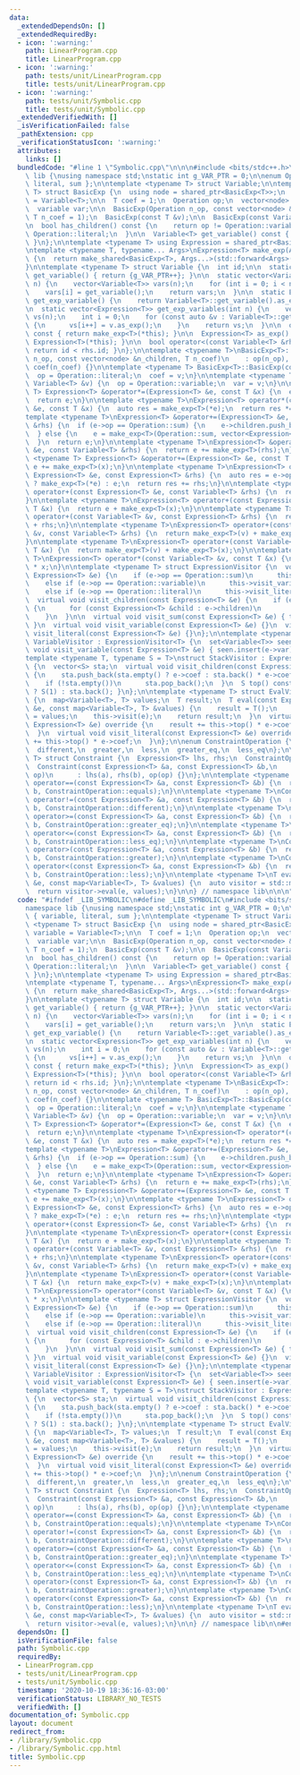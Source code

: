 ```yaml
---
data:
  _extendedDependsOn: []
  _extendedRequiredBy:
  - icon: ':warning:'
    path: LinearProgram.cpp
    title: LinearProgram.cpp
  - icon: ':warning:'
    path: tests/unit/LinearProgram.cpp
    title: tests/unit/LinearProgram.cpp
  - icon: ':warning:'
    path: tests/unit/Symbolic.cpp
    title: tests/unit/Symbolic.cpp
  _extendedVerifiedWith: []
  _isVerificationFailed: false
  _pathExtension: cpp
  _verificationStatusIcon: ':warning:'
  attributes:
    links: []
  bundledCode: "#line 1 \"Symbolic.cpp\"\n\n\n#include <bits/stdc++.h>\n\nnamespace\
    \ lib {\nusing namespace std;\nstatic int g_VAR_PTR = 0;\n\nenum Operation { variable,\
    \ literal, sum };\n\ntemplate <typename T> struct Variable;\n\ntemplate <typename\
    \ T> struct BasicExp {\n  using node = shared_ptr<BasicExp<T>>;\n  using variable\
    \ = Variable<T>;\n\n  T coef = 1;\n  Operation op;\n  vector<node> children;\n\
    \  variable var;\n\n  BasicExp(Operation n_op, const vector<node> &n_children,\
    \ T n_coef = 1);\n  BasicExp(const T &v);\n\n  BasicExp(const Variable<T> &v);\n\
    \n  bool has_children() const {\n    return op != Operation::variable && op !=\
    \ Operation::literal;\n  }\n\n  Variable<T> get_variable() const { return var;\
    \ }\n};\n\ntemplate <typename T> using Expression = shared_ptr<BasicExp<T>>;\n\
    \ntemplate <typename T, typename... Args>\nExpression<T> make_exp(Args &&... args)\
    \ {\n  return make_shared<BasicExp<T>, Args...>(std::forward<Args>(args)...);\n\
    }\n\ntemplate <typename T> struct Variable {\n  int id;\n\n  static Variable<T>\
    \ get_variable() { return {g_VAR_PTR++}; }\n\n  static vector<Variable<T>> get_variables(int\
    \ n) {\n    vector<Variable<T>> vars(n);\n    for (int i = 0; i < n; i++)\n  \
    \    vars[i] = get_variable();\n    return vars;\n  }\n\n  static Expression<T>\
    \ get_exp_variable() {\n    return Variable<T>::get_variable().as_exp();\n  }\n\
    \n  static vector<Expression<T>> get_exp_variables(int n) {\n    vector<Expression<T>>\
    \ vs(n);\n    int i = 0;\n    for (const auto &v : Variable<T>::get_variables(n))\
    \ {\n      vs[i++] = v.as_exp();\n    }\n    return vs;\n  }\n\n  operator Expression<T>()\
    \ const { return make_exp<T>(*this); }\n\n  Expression<T> as_exp() const { return\
    \ Expression<T>(*this); }\n\n  bool operator<(const Variable<T> &rhs) const {\
    \ return id < rhs.id; }\n};\n\ntemplate <typename T>\nBasicExp<T>::BasicExp(Operation\
    \ n_op, const vector<node> &n_children, T n_coef)\n    : op(n_op), children(n_children),\
    \ coef(n_coef) {}\n\ntemplate <typename T> BasicExp<T>::BasicExp(const T &v) {\n\
    \  op = Operation::literal;\n  coef = v;\n}\n\ntemplate <typename T> BasicExp<T>::BasicExp(const\
    \ Variable<T> &v) {\n  op = Operation::variable;\n  var = v;\n}\n\ntemplate <typename\
    \ T> Expression<T> &operator*=(Expression<T> &e, const T &x) {\n  e->coef *= x;\n\
    \  return e;\n}\n\ntemplate <typename T>\nExpression<T> operator*(const Expression<T>\
    \ &e, const T &x) {\n  auto res = make_exp<T>(*e);\n  return res *= x;\n}\n\n\
    template <typename T>\nExpression<T> &operator+=(Expression<T> &e, const Expression<T>\
    \ &rhs) {\n  if (e->op == Operation::sum) {\n    e->children.push_back(rhs);\n\
    \  } else {\n    e = make_exp<T>(Operation::sum, vector<Expression<T>>{e, rhs});\n\
    \  }\n  return e;\n}\n\ntemplate <typename T>\nExpression<T> &operator+=(Expression<T>\
    \ &e, const Variable<T> &rhs) {\n  return e += make_exp<T>(rhs);\n}\n\ntemplate\
    \ <typename T> Expression<T> &operator+=(Expression<T> &e, const T &x) {\n  return\
    \ e += make_exp<T>(x);\n}\n\ntemplate <typename T>\nExpression<T> operator+(const\
    \ Expression<T> &e, const Expression<T> &rhs) {\n  auto res = e->op == Operation::sum\
    \ ? make_exp<T>(*e) : e;\n  return res += rhs;\n}\n\ntemplate <typename T>\nExpression<T>\
    \ operator+(const Expression<T> &e, const Variable<T> &rhs) {\n  return e + make_exp<T>(rhs);\n\
    }\n\ntemplate <typename T>\nExpression<T> operator+(const Expression<T> &e, const\
    \ T &x) {\n  return e + make_exp<T>(x);\n}\n\ntemplate <typename T>\nExpression<T>\
    \ operator+(const Variable<T> &v, const Expression<T> &rhs) {\n  return make_exp<T>(v)\
    \ + rhs;\n}\n\ntemplate <typename T>\nExpression<T> operator+(const Variable<T>\
    \ &v, const Variable<T> &rhs) {\n  return make_exp<T>(v) + make_exp<T>(rhs);\n\
    }\n\ntemplate <typename T>\nExpression<T> operator+(const Variable<T> &v, const\
    \ T &x) {\n  return make_exp<T>(v) + make_exp<T>(x);\n}\n\ntemplate <typename\
    \ T>\nExpression<T> operator*(const Variable<T> &v, const T &x) {\n  return make_exp<T>(v)\
    \ * x;\n}\n\ntemplate <typename T> struct ExpressionVisitor {\n  void visit(const\
    \ Expression<T> &e) {\n    if (e->op == Operation::sum)\n      this->visit_sum(e);\n\
    \    else if (e->op == Operation::variable)\n      this->visit_variable(e);\n\
    \    else if (e->op == Operation::literal)\n      this->visit_literal(e);\n  }\n\
    \  virtual void visit_children(const Expression<T> &e) {\n    if (e->has_children())\
    \ {\n      for (const Expression<T> &child : e->children)\n        this->visit(child);\n\
    \    }\n  }\n\n  virtual void visit_sum(const Expression<T> &e) { this->visit_children(e);\
    \ }\n  virtual void visit_variable(const Expression<T> &e) {}\n  virtual void\
    \ visit_literal(const Expression<T> &e) {}\n};\n\ntemplate <typename T> struct\
    \ VariableVisitor : ExpressionVisitor<T> {\n  set<Variable<T>> seen;\n  virtual\
    \ void visit_variable(const Expression<T> &e) { seen.insert(e->var); }\n};\n\n\
    template <typename T, typename S = T>\nstruct StackVisitor : ExpressionVisitor<T>\
    \ {\n  vector<S> sta;\n  virtual void visit_children(const Expression<T> &e) override\
    \ {\n    sta.push_back(sta.empty() ? e->coef : sta.back() * e->coef);\n    ExpressionVisitor<T>::visit_children(e);\n\
    \    if (!sta.empty())\n      sta.pop_back();\n  }\n  S top() const { return sta.empty()\
    \ ? S(1) : sta.back(); }\n};\n\ntemplate <typename T> struct EvalVisitor : StackVisitor<T>\
    \ {\n  map<Variable<T>, T> values;\n  T result;\n  T eval(const Expression<T>\
    \ &e, const map<Variable<T>, T> &values) {\n    result = T();\n    this->values\
    \ = values;\n    this->visit(e);\n    return result;\n  }\n  virtual void visit_variable(const\
    \ Expression<T> &e) override {\n    result += this->top() * e->coef * values[e->var];\n\
    \  }\n  virtual void visit_literal(const Expression<T> &e) override {\n    result\
    \ += this->top() * e->coef;\n  }\n};\n\nenum ConstraintOperation {\n  equals,\n\
    \  different,\n  greater,\n  less,\n  greater_eq,\n  less_eq\n};\n\ntemplate <typename\
    \ T> struct Constraint {\n  Expression<T> lhs, rhs;\n  ConstraintOperation op;\n\
    \  Constraint(const Expression<T> &a, const Expression<T> &b,\n             ConstraintOperation\
    \ op)\n      : lhs(a), rhs(b), op(op) {}\n};\n\ntemplate <typename T>\nConstraint<T>\
    \ operator==(const Expression<T> &a, const Expression<T> &b) {\n  return Constraint<T>(a,\
    \ b, ConstraintOperation::equals);\n}\n\ntemplate <typename T>\nConstraint<T>\
    \ operator!=(const Expression<T> &a, const Expression<T> &b) {\n  return Constraint<T>(a,\
    \ b, ConstraintOperation::different);\n}\n\ntemplate <typename T>\nConstraint<T>\
    \ operator>=(const Expression<T> &a, const Expression<T> &b) {\n  return Constraint<T>(a,\
    \ b, ConstraintOperation::greater_eq);\n}\n\ntemplate <typename T>\nConstraint<T>\
    \ operator<=(const Expression<T> &a, const Expression<T> &b) {\n  return Constraint<T>(a,\
    \ b, ConstraintOperation::less_eq);\n}\n\ntemplate <typename T>\nConstraint<T>\
    \ operator>(const Expression<T> &a, const Expression<T> &b) {\n  return Constraint<T>(a,\
    \ b, ConstraintOperation::greater);\n}\n\ntemplate <typename T>\nConstraint<T>\
    \ operator<(const Expression<T> &a, const Expression<T> &b) {\n  return Constraint<T>(a,\
    \ b, ConstraintOperation::less);\n}\n\ntemplate <typename T>\nT eval(const Expression<T>\
    \ &e, const map<Variable<T>, T> &values) {\n  auto visitor = std::make_unique<EvalVisitor<T>>();\n\
    \  return visitor->eval(e, values);\n}\n\n} // namespace lib\n\n\n"
  code: "#ifndef _LIB_SYMBOLIC\n#define _LIB_SYMBOLIC\n#include <bits/stdc++.h>\n\n\
    namespace lib {\nusing namespace std;\nstatic int g_VAR_PTR = 0;\n\nenum Operation\
    \ { variable, literal, sum };\n\ntemplate <typename T> struct Variable;\n\ntemplate\
    \ <typename T> struct BasicExp {\n  using node = shared_ptr<BasicExp<T>>;\n  using\
    \ variable = Variable<T>;\n\n  T coef = 1;\n  Operation op;\n  vector<node> children;\n\
    \  variable var;\n\n  BasicExp(Operation n_op, const vector<node> &n_children,\
    \ T n_coef = 1);\n  BasicExp(const T &v);\n\n  BasicExp(const Variable<T> &v);\n\
    \n  bool has_children() const {\n    return op != Operation::variable && op !=\
    \ Operation::literal;\n  }\n\n  Variable<T> get_variable() const { return var;\
    \ }\n};\n\ntemplate <typename T> using Expression = shared_ptr<BasicExp<T>>;\n\
    \ntemplate <typename T, typename... Args>\nExpression<T> make_exp(Args &&... args)\
    \ {\n  return make_shared<BasicExp<T>, Args...>(std::forward<Args>(args)...);\n\
    }\n\ntemplate <typename T> struct Variable {\n  int id;\n\n  static Variable<T>\
    \ get_variable() { return {g_VAR_PTR++}; }\n\n  static vector<Variable<T>> get_variables(int\
    \ n) {\n    vector<Variable<T>> vars(n);\n    for (int i = 0; i < n; i++)\n  \
    \    vars[i] = get_variable();\n    return vars;\n  }\n\n  static Expression<T>\
    \ get_exp_variable() {\n    return Variable<T>::get_variable().as_exp();\n  }\n\
    \n  static vector<Expression<T>> get_exp_variables(int n) {\n    vector<Expression<T>>\
    \ vs(n);\n    int i = 0;\n    for (const auto &v : Variable<T>::get_variables(n))\
    \ {\n      vs[i++] = v.as_exp();\n    }\n    return vs;\n  }\n\n  operator Expression<T>()\
    \ const { return make_exp<T>(*this); }\n\n  Expression<T> as_exp() const { return\
    \ Expression<T>(*this); }\n\n  bool operator<(const Variable<T> &rhs) const {\
    \ return id < rhs.id; }\n};\n\ntemplate <typename T>\nBasicExp<T>::BasicExp(Operation\
    \ n_op, const vector<node> &n_children, T n_coef)\n    : op(n_op), children(n_children),\
    \ coef(n_coef) {}\n\ntemplate <typename T> BasicExp<T>::BasicExp(const T &v) {\n\
    \  op = Operation::literal;\n  coef = v;\n}\n\ntemplate <typename T> BasicExp<T>::BasicExp(const\
    \ Variable<T> &v) {\n  op = Operation::variable;\n  var = v;\n}\n\ntemplate <typename\
    \ T> Expression<T> &operator*=(Expression<T> &e, const T &x) {\n  e->coef *= x;\n\
    \  return e;\n}\n\ntemplate <typename T>\nExpression<T> operator*(const Expression<T>\
    \ &e, const T &x) {\n  auto res = make_exp<T>(*e);\n  return res *= x;\n}\n\n\
    template <typename T>\nExpression<T> &operator+=(Expression<T> &e, const Expression<T>\
    \ &rhs) {\n  if (e->op == Operation::sum) {\n    e->children.push_back(rhs);\n\
    \  } else {\n    e = make_exp<T>(Operation::sum, vector<Expression<T>>{e, rhs});\n\
    \  }\n  return e;\n}\n\ntemplate <typename T>\nExpression<T> &operator+=(Expression<T>\
    \ &e, const Variable<T> &rhs) {\n  return e += make_exp<T>(rhs);\n}\n\ntemplate\
    \ <typename T> Expression<T> &operator+=(Expression<T> &e, const T &x) {\n  return\
    \ e += make_exp<T>(x);\n}\n\ntemplate <typename T>\nExpression<T> operator+(const\
    \ Expression<T> &e, const Expression<T> &rhs) {\n  auto res = e->op == Operation::sum\
    \ ? make_exp<T>(*e) : e;\n  return res += rhs;\n}\n\ntemplate <typename T>\nExpression<T>\
    \ operator+(const Expression<T> &e, const Variable<T> &rhs) {\n  return e + make_exp<T>(rhs);\n\
    }\n\ntemplate <typename T>\nExpression<T> operator+(const Expression<T> &e, const\
    \ T &x) {\n  return e + make_exp<T>(x);\n}\n\ntemplate <typename T>\nExpression<T>\
    \ operator+(const Variable<T> &v, const Expression<T> &rhs) {\n  return make_exp<T>(v)\
    \ + rhs;\n}\n\ntemplate <typename T>\nExpression<T> operator+(const Variable<T>\
    \ &v, const Variable<T> &rhs) {\n  return make_exp<T>(v) + make_exp<T>(rhs);\n\
    }\n\ntemplate <typename T>\nExpression<T> operator+(const Variable<T> &v, const\
    \ T &x) {\n  return make_exp<T>(v) + make_exp<T>(x);\n}\n\ntemplate <typename\
    \ T>\nExpression<T> operator*(const Variable<T> &v, const T &x) {\n  return make_exp<T>(v)\
    \ * x;\n}\n\ntemplate <typename T> struct ExpressionVisitor {\n  void visit(const\
    \ Expression<T> &e) {\n    if (e->op == Operation::sum)\n      this->visit_sum(e);\n\
    \    else if (e->op == Operation::variable)\n      this->visit_variable(e);\n\
    \    else if (e->op == Operation::literal)\n      this->visit_literal(e);\n  }\n\
    \  virtual void visit_children(const Expression<T> &e) {\n    if (e->has_children())\
    \ {\n      for (const Expression<T> &child : e->children)\n        this->visit(child);\n\
    \    }\n  }\n\n  virtual void visit_sum(const Expression<T> &e) { this->visit_children(e);\
    \ }\n  virtual void visit_variable(const Expression<T> &e) {}\n  virtual void\
    \ visit_literal(const Expression<T> &e) {}\n};\n\ntemplate <typename T> struct\
    \ VariableVisitor : ExpressionVisitor<T> {\n  set<Variable<T>> seen;\n  virtual\
    \ void visit_variable(const Expression<T> &e) { seen.insert(e->var); }\n};\n\n\
    template <typename T, typename S = T>\nstruct StackVisitor : ExpressionVisitor<T>\
    \ {\n  vector<S> sta;\n  virtual void visit_children(const Expression<T> &e) override\
    \ {\n    sta.push_back(sta.empty() ? e->coef : sta.back() * e->coef);\n    ExpressionVisitor<T>::visit_children(e);\n\
    \    if (!sta.empty())\n      sta.pop_back();\n  }\n  S top() const { return sta.empty()\
    \ ? S(1) : sta.back(); }\n};\n\ntemplate <typename T> struct EvalVisitor : StackVisitor<T>\
    \ {\n  map<Variable<T>, T> values;\n  T result;\n  T eval(const Expression<T>\
    \ &e, const map<Variable<T>, T> &values) {\n    result = T();\n    this->values\
    \ = values;\n    this->visit(e);\n    return result;\n  }\n  virtual void visit_variable(const\
    \ Expression<T> &e) override {\n    result += this->top() * e->coef * values[e->var];\n\
    \  }\n  virtual void visit_literal(const Expression<T> &e) override {\n    result\
    \ += this->top() * e->coef;\n  }\n};\n\nenum ConstraintOperation {\n  equals,\n\
    \  different,\n  greater,\n  less,\n  greater_eq,\n  less_eq\n};\n\ntemplate <typename\
    \ T> struct Constraint {\n  Expression<T> lhs, rhs;\n  ConstraintOperation op;\n\
    \  Constraint(const Expression<T> &a, const Expression<T> &b,\n             ConstraintOperation\
    \ op)\n      : lhs(a), rhs(b), op(op) {}\n};\n\ntemplate <typename T>\nConstraint<T>\
    \ operator==(const Expression<T> &a, const Expression<T> &b) {\n  return Constraint<T>(a,\
    \ b, ConstraintOperation::equals);\n}\n\ntemplate <typename T>\nConstraint<T>\
    \ operator!=(const Expression<T> &a, const Expression<T> &b) {\n  return Constraint<T>(a,\
    \ b, ConstraintOperation::different);\n}\n\ntemplate <typename T>\nConstraint<T>\
    \ operator>=(const Expression<T> &a, const Expression<T> &b) {\n  return Constraint<T>(a,\
    \ b, ConstraintOperation::greater_eq);\n}\n\ntemplate <typename T>\nConstraint<T>\
    \ operator<=(const Expression<T> &a, const Expression<T> &b) {\n  return Constraint<T>(a,\
    \ b, ConstraintOperation::less_eq);\n}\n\ntemplate <typename T>\nConstraint<T>\
    \ operator>(const Expression<T> &a, const Expression<T> &b) {\n  return Constraint<T>(a,\
    \ b, ConstraintOperation::greater);\n}\n\ntemplate <typename T>\nConstraint<T>\
    \ operator<(const Expression<T> &a, const Expression<T> &b) {\n  return Constraint<T>(a,\
    \ b, ConstraintOperation::less);\n}\n\ntemplate <typename T>\nT eval(const Expression<T>\
    \ &e, const map<Variable<T>, T> &values) {\n  auto visitor = std::make_unique<EvalVisitor<T>>();\n\
    \  return visitor->eval(e, values);\n}\n\n} // namespace lib\n\n#endif\n"
  dependsOn: []
  isVerificationFile: false
  path: Symbolic.cpp
  requiredBy:
  - LinearProgram.cpp
  - tests/unit/LinearProgram.cpp
  - tests/unit/Symbolic.cpp
  timestamp: '2020-10-19 18:36:16-03:00'
  verificationStatus: LIBRARY_NO_TESTS
  verifiedWith: []
documentation_of: Symbolic.cpp
layout: document
redirect_from:
- /library/Symbolic.cpp
- /library/Symbolic.cpp.html
title: Symbolic.cpp
---
```

